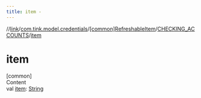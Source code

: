 ```yaml
---
title: item -
---
```

//[link](../../../index.md)/[com.tink.model.credentials](../../index.md)/[[common]RefreshableItem](../index.md)/[CHECKING_ACCOUNTS](index.md)/[item](item.md)



# item  
[common]  
Content  
val [item](item.md): [String](https://kotlinlang.org/api/latest/jvm/stdlib/kotlin/-string/index.html)  



